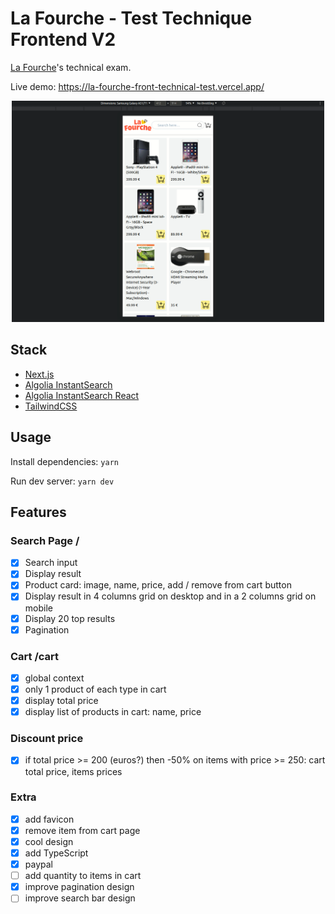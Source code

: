 # La Fourche - Test Technique Frontend V2

[La Fourche](https://lafourche.fr/)'s technical exam.

Live demo: https://la-fourche-front-technical-test.vercel.app/

<div style="text-align: center;">
 <img src="public/demo.gif" style="width: 500px;">
</div>

## Stack

- [Next.js](https://nextjs.org/docs/getting-started)
- [Algolia InstantSearch](https://www.algolia.com/products/instantsearch/)
- [Algolia InstantSearch React](https://github.com/algolia/react-instantsearch)
- [TailwindCSS](https://tailwindcss.com/)

## Usage

Install dependencies: `yarn`

Run dev server: `yarn dev`

## Features

### Search Page /

- [x] Search input
- [x] Display result
- [x] Product card: image, name, price, add / remove from cart button
- [x] Display result in 4 columns grid on desktop and in a 2 columns grid on mobile
- [x] Display 20 top results
- [x] Pagination

### Cart /cart

- [x] global context
- [x] only 1 product of each type in cart
- [x] display total price
- [x] display list of products in cart: name, price

### Discount price

- [x] if total price >= 200 (euros?) then -50% on items with price >= 250: cart total price, items prices

### Extra

- [x] add favicon
- [x] remove item from cart page
- [x] cool design
- [x] add TypeScript
- [x] paypal
- [ ] add quantity to items in cart
- [x] improve pagination design
- [ ] improve search bar design
